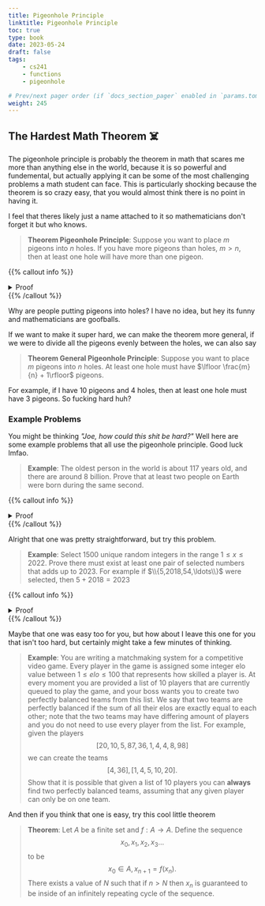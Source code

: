 ```yaml
---
title: Pigeonhole Principle
linktitle: Pigeonhole Principle
toc: true
type: book
date: 2023-05-24
draft: false
tags:
    - cs241
    - functions
    - pigeonhole

# Prev/next pager order (if `docs_section_pager` enabled in `params.toml`)
weight: 245
---
```


## The Hardest Math Theorem ☠️

The pigeonhole principle is probably the theorem in math that scares me more than anything else in the world, because it is so powerful and fundemental, but actually applying it can be some of the most challenging problems a math student can face. This is particularly shocking because the theorem is so crazy easy, that you would almost think there is no point in having it.

I feel that theres likely just a name attached to it so mathematicians don't forget it but who knows.

> **Theorem Pigeonhole Principle**: Suppose you want to place $m$ pigeons into $n$ holes. If you have more pigeons than holes, $m>n$, then at least one hole will have more than one pigeon.

{{% callout info %}}
<details>
<summary>Proof</summary>
Let $P$ be the set of pigeons and $H$ be the set of holes. If $f:P\rightarrow H$ is a function that maps a pigeon to a hole, and $|P|>|H|$ (more pigeons than holes), then $f$ cannot be injective. Since $f$ is not injective there must exist at least one pair $x,y$ such that $x\neq y$ and $f(x)=f(y)$; this means there are at least two pigeons in the same hole.
</br>
QED
</details>
{{% /callout %}}

Why are people putting pigeons into holes? I have no idea, but hey its funny and mathematicians are goofballs.

If we want to make it super hard, we can make the theorem more general, if we were to divide all the pigeons evenly between the holes, we can also say

> **Theorem General Pigeonhole Principle**: Suppose you want to place $m$ pigeons into $n$ holes. At least one hole must have $\lfloor \frac{m}{n} + 1\rfloor$ pigeons.

For example, if I have $10$ pigeons and $4$ holes, then at least one hole must have $3$ pigeons. So fucking hard huh?

### Example Problems

You might be thinking *"Joe, how could this shit be hard?"* Well here are some example problems that all use the pigeonhole principle. Good luck lmfao.

> **Example**: The oldest person in the world is about $117$ years old, and there are around $8$ billion. Prove that at least two people on Earth were born during the same second.

{{% callout info %}}
<details>
<summary>Proof</summary>
Since everyone on the Earth is younger than $118$ years old, we can see that there are less than $$118\cdot 366\cdot 24\cdot 60\cdot 60 = 3731443200$$ possible seconds someone could be born in. Note we use $366$ as a worst case to raise the number with leap years.
</br>
Since $8000000000>3731443200$, there are more people than possible seconds to be born, therefore at least two people must have been born at the same exact second.
</br>
QED
</details>
{{% /callout %}}

Alright that one was pretty straightforward, but try this problem.

> **Example**: Select $1500$ unique random integers in the range $1\leq x\leq 2022$. Prove there must exist at least one pair of selected numbers that adds up to $2023$. For example if $\\{5,2018,54,\ldots\\}$ were selected, then $5+2018=2023$

{{% callout info %}}
<details>
<summary>Proof</summary>
Lets first start off this proof by thinking of just how many pairs of numbers actually add up to 2023. Well you can have
$$
\begin{align}
1+2022&=2023 \\
2+2021&=2023 \\
3+2020&=2023 \\
&\vdots \\
1011+1012&=2023.
\end{align}
$$
Since these are all the possible pairs that add to $2023$, we can say that we know there are $1011$ possible pairs.
</br>
Notice that if we pick two numbers from the same pair, then we are guaranteed to add to $2023$. Well since we are picking $1500$ numbers, and there are only $1011$ possible pairs, we are going to have to pick at least two numbers from the same pair via the pigeonhole principle as $1500>1011$! Therefore we know we can find a pair.
</br>
QED
</details>
{{% /callout %}}

Maybe that one was easy too for you, but how about I leave this one for you that isn't too hard, but certainly might take a few minutes of thinking.

>  **Example**: You are writing a matchmaking system for a competitive video game. Every player in the game is assigned some integer elo value between $1\leq elo \leq 100$ that represents how skilled a player is. At every moment you are provided a list of $10$ players that are currently queued to play the game, and your boss wants you to create two perfectly balanced teams from this list. We say that two teams are perfectly balanced if the sum of all their elos are exactly equal to each other; note that the two teams may have differing amount of players and you do not need to use every player from the list. For example, given the players $$\left[20, 10, 5, 87, 36, 1, 4, 4, 8, 98\right]$$we can create the teams$$\left[4, 36\right], \left[1,4,5,10,20\right].$$Show that it is possible that given a list of $10$ players you can **always** find two perfectly balanced teams, assuming that any given player can only be on one team.

And then if you think that one is easy, try this cool little theorem

> **Theorem**:  Let $A$ be a finite set and $f:A\rightarrow A$. Define the sequence $$x_0, x_1, x_2, x_3\ldots $$ to be $$ x_0\in A, x_{n+1} = f(x_n).$$ There exists a value of $N$ such that if $n>N$ then $x_n$ is guaranteed to be inside of an infinitely repeating cycle of the sequence. 